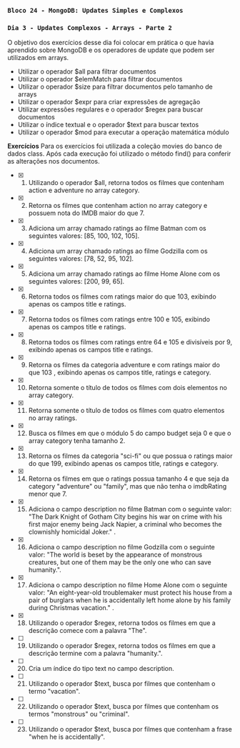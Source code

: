 ### `Bloco 24 - MongoDB: Updates Simples e Complexos`
### `Dia 3 - Updates Complexos - Arrays - Parte 2`

O objetivo dos exercícios desse dia foi colocar em prática o que havia aprendido sobre MongoDB e os operadores de update que podem ser utilizados em arrays.
  - Utilizar o operador $all para filtrar documentos
  - Utilizar o operador $elemMatch para filtrar documentos
  - Utilizar o operador $size para filtrar documentos pelo tamanho de arrays 
  - Utilizar o operador $expr para criar expressões de agregação
  - Utilizar expressões regulares e o operador $regex para buscar documentos
  - Utilizar o índice textual e o operador $text para buscar textos
  - Utilizar o operador $mod para executar a operação matemática módulo

**Exercícios**
Para os exercícios foi utilizada a coleção movies do banco de dados class. 
Após cada execução foi utilizado o método find() para conferir as alterações nos documentos.

- [x] 1. Utilizando o operador $all, retorna todos os filmes que contenham action e adventure no array category.
- [x] 2. Retorna os filmes que contenham action no array category e possuem nota do IMDB maior do que 7.
- [x] 3. Adiciona um array chamado ratings ao filme Batman com os seguintes valores: [85, 100, 102, 105].
- [x] 4. Adiciona um array chamado ratings ao filme Godzilla com os seguintes valores: [78, 52, 95, 102].
- [x] 5. Adiciona um array chamado ratings ao filme Home Alone com os seguintes valores: [200, 99, 65].
- [x] 6. Retorna todos os filmes com ratings maior do que 103, exibindo apenas os campos title e ratings.
- [x] 7. Retorna todos os filmes com ratings entre 100 e 105, exibindo apenas os campos title e ratings.
- [x] 8. Retorna todos os filmes com ratings entre 64 e 105 e divisíveis por 9, exibindo apenas os campos title e ratings.
- [x] 9. Retorna os filmes da categoria adventure e com ratings maior do que 103 , exibindo apenas os campos title, ratings e category.
- [x] 10. Retorna somente o título de todos os filmes com dois elementos no array category.
- [x] 11. Retorna somente o título de todos os filmes com quatro elementos no array ratings.
- [x] 12. Busca os filmes em que o módulo 5 do campo budget seja 0 e que o array category tenha tamanho 2.
- [x] 13. Retorna os filmes da categoria "sci-fi" ou que possua o ratings maior do que 199, exibindo apenas os campos title, ratings e category.
- [x] 14. Retorna os filmes em que o ratings possua tamanho 4 e que seja da category "adventure" ou "family", mas que não tenha o imdbRating menor que 7.
- [x] 15. Adiciona o campo description no filme Batman com o seguinte valor: "The Dark Knight of Gotham City begins his war on crime with his first major enemy being Jack Napier, a criminal who becomes the clownishly homicidal Joker." .
- [x] 16. Adiciona o campo description no filme Godzilla com o seguinte valor: "The world is beset by the appearance of monstrous creatures, but one of them may be the only one who can save humanity.".
- [x] 17. Adiciona o campo description no filme Home Alone com o seguinte valor: "An eight-year-old troublemaker must protect his house from a pair of burglars when he is accidentally left home alone by his family during Christmas vacation." .
- [x] 18. Utilizando o operador $regex, retorna todos os filmes em que a descrição comece com a palavra "The".
- [ ] 19. Utilizando o operador $regex, retorna todos os filmes em que a descrição termine com a palavra "humanity.".
- [ ] 20. Cria um índice do tipo text no campo description.
- [ ] 21. Utilizando o operador $text, busca por filmes que contenham o termo "vacation".
- [ ] 22. Utilizando o operador $text, busca por filmes que contenham os termos "monstrous" ou "criminal".
- [ ] 23. Utilizando o operador $text, busca por filmes que contenham a frase "when he is accidentally".

